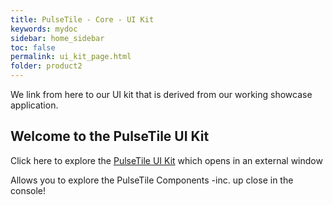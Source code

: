 ```yaml
---
title: PulseTile - Core - UI Kit
keywords: mydoc
sidebar: home_sidebar
toc: false
permalink: ui_kit_page.html
folder: product2
---
```


We link from here to our UI kit that is derived from our working showcase application.

## Welcome to the PulseTile UI Kit

Click here to explore the [PulseTile UI Kit](http://showcase2.ripple.foundation/ui-kit.html)
which opens in an external window

Allows you to explore the PulseTile Components -inc. up close in the console!

